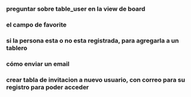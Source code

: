 ### preguntar sobre table_user en la view de board
### el campo de favorite
### si la persona esta o no esta registrada, para agregarla a un tablero
### cómo enviar un email
### crear tabla de invitacion a nuevo usuario, con correo para su registro para poder acceder